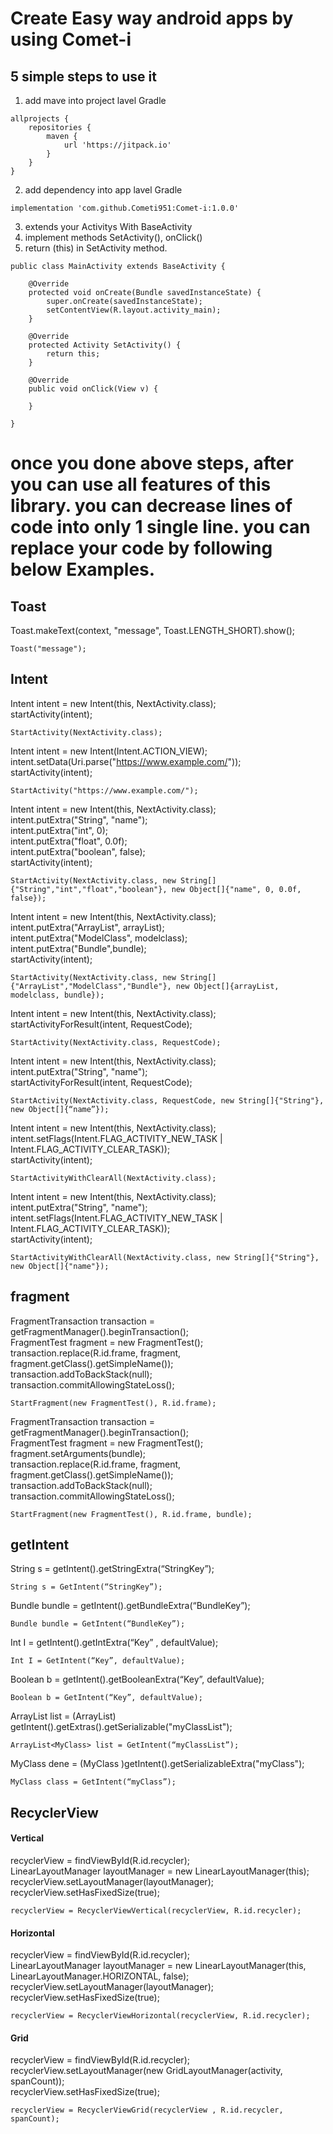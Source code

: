 # Create Easy way android apps by using Comet-i

##  5  simple steps to use it

1. add mave into project lavel Gradle
```
allprojects {
    repositories {
        maven { 
            url 'https://jitpack.io' 
        }
    }
}
```

2. add dependency into app lavel Gradle
```
implementation 'com.github.Cometi951:Comet-i:1.0.0'
```
3. extends your Activitys With BaseActivity 
4. implement methods SetActivity(), onClick()
5. return (this) in SetActivity method.
  
```
public class MainActivity extends BaseActivity {

    @Override
    protected void onCreate(Bundle savedInstanceState) {
        super.onCreate(savedInstanceState);
        setContentView(R.layout.activity_main);
    }

    @Override
    protected Activity SetActivity() {
        return this;
    }

    @Override
    public void onClick(View v) {
        
    }
    
}  
```
# once you done above steps, after you can use all features of this library. you can decrease lines of code into only 1 single line. you can replace your code by following below Examples.




## Toast

Toast.makeText(context, "message", Toast.LENGTH_SHORT).show();  
```
Toast("message");
```
  
## Intent

  Intent intent = new Intent(this, NextActivity.class);                                                                      
  startActivity(intent);
  
```
StartActivity(NextActivity.class);
```

Intent intent = new Intent(Intent.ACTION_VIEW);    
intent.setData(Uri.parse("https://www.example.com/"));                                                      
  startActivity(intent);
  
```
StartActivity("https://www.example.com/");
```

  Intent intent = new Intent(this, NextActivity.class);                                                                      
  intent.putExtra("String", "name");                                                                             
  intent.putExtra("int", 0);                                                                                 
  intent.putExtra("float", 0.0f);                                                                                  
  intent.putExtra("boolean", false);                                                                                                                                                               
  startActivity(intent);
  
```
StartActivity(NextActivity.class, new String[]{"String","int","float","boolean"}, new Object[]{"name", 0, 0.0f, false});
```

  Intent intent = new Intent(this, NextActivity.class);                                                                      
  intent.putExtra("ArrayList", arrayList);                                                                             
  intent.putExtra("ModelClass", modelclass);                                                                 
  intent.putExtra("Bundle",bundle);                                                                                     
  startActivity(intent);

```
StartActivity(NextActivity.class, new String[]{"ArrayList","ModelClass","Bundle"}, new Object[]{arrayList, modelclass, bundle});
```



Intent intent = new Intent(this, NextActivity.class);                                                                                
 startActivityForResult(intent, RequestCode);
  
```                                                                   
StartActivity(NextActivity.class, RequestCode);
```



Intent intent = new Intent(this, NextActivity.class);                                                              
intent.putExtra("String", "name");                                                        
startActivityForResult(intent, RequestCode);
  
```                                                                   
StartActivity(NextActivity.class, RequestCode, new String[]{"String"}, new Object[]{“name”});
```



Intent intent = new Intent(this, NextActivity.class);                                                            
intent.setFlags(Intent.FLAG_ACTIVITY_NEW_TASK | Intent.FLAG_ACTIVITY_CLEAR_TASK));                                         
startActivity(intent);
```
StartActivityWithClearAll(NextActivity.class);
```



  Intent intent = new Intent(this, NextActivity.class);                                                                                                   
  intent.putExtra("String", "name");                                                                          
  intent.setFlags(Intent.FLAG_ACTIVITY_NEW_TASK | Intent.FLAG_ACTIVITY_CLEAR_TASK));                               
  startActivity(intent);
  
```                                                                   
StartActivityWithClearAll(NextActivity.class, new String[]{"String"}, new Object[]{"name"});
```







## fragment

FragmentTransaction transaction = getFragmentManager().beginTransaction();                                               
 FragmentTest fragment = new FragmentTest();                                                                                 
 transaction.replace(R.id.frame, fragment, fragment.getClass().getSimpleName());                                           
 transaction.addToBackStack(null);                                                                                        
 transaction.commitAllowingStateLoss();

```
StartFragment(new FragmentTest(), R.id.frame);
```

 FragmentTransaction transaction = getFragmentManager().beginTransaction();                                      
 FragmentTest fragment = new FragmentTest();                                                                               
 fragment.setArguments(bundle);                                                                                         
 transaction.replace(R.id.frame, fragment, fragment.getClass().getSimpleName());                                   
 transaction.addToBackStack(null);                                                                                     
 transaction.commitAllowingStateLoss();                                                                              

```
StartFragment(new FragmentTest(), R.id.frame, bundle);
```


## getIntent
String s = getIntent().getStringExtra(“StringKey”);                                                              
```
String s = GetIntent(“StringKey”);
```
Bundle bundle = getIntent().getBundleExtra(“BundleKey”);                                                              
```
Bundle bundle = GetIntent(“BundleKey”);
```
Int I = getIntent().getIntExtra(“Key” , defaultValue);                                                               
```
Int I = GetIntent(“Key”, defaultValue);
```
Boolean b = getIntent().getBooleanExtra(“Key”, defaultValue);                                                           

```
Boolean b = GetIntent(“Key”, defaultValue);
```



ArrayList<MyClass> list = (ArrayList<MyClass>) getIntent().getExtras().getSerializable("myClassList");                
```
ArrayList<MyClass> list = GetIntent(“myClassList”);
```
    
MyClass dene = (MyClass )getIntent().getSerializableExtra("myClass");                                            
```
MyClass class = GetIntent(“myClass”);
```


## RecyclerView

####  Vertical
recyclerView = findViewById(R.id.recycler);                                                                
LinearLayoutManager layoutManager = new LinearLayoutManager(this);                                                  
recyclerView.setLayoutManager(layoutManager);                                                                       
recyclerView.setHasFixedSize(true);                                                                                

```
recyclerView = RecyclerViewVertical(recyclerView, R.id.recycler);
```

####  Horizontal
recyclerView = findViewById(R.id.recycler);                                                                    
LinearLayoutManager layoutManager = new LinearLayoutManager(this, LinearLayoutManager.HORIZONTAL, false);                  
recyclerView.setLayoutManager(layoutManager);                                                                      
recyclerView.setHasFixedSize(true);                                                                                

```
recyclerView = RecyclerViewHorizontal(recyclerView, R.id.recycler);
```

####  Grid
recyclerView = findViewById(R.id.recycler);                                                                      
recyclerView.setLayoutManager(new GridLayoutManager(activity, spanCount));                                              
recyclerView.setHasFixedSize(true);                                                                               


```
recyclerView = RecyclerViewGrid(recyclerView , R.id.recycler, spanCount);
```
